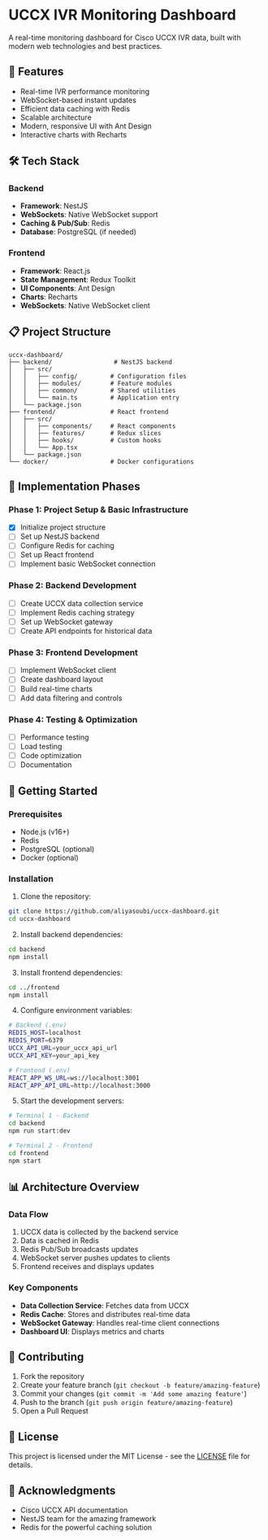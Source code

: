 # UCCX IVR Monitoring Dashboard

A real-time monitoring dashboard for Cisco UCCX IVR data, built with modern web technologies and best practices.

## 🚀 Features

- Real-time IVR performance monitoring
- WebSocket-based instant updates
- Efficient data caching with Redis
- Scalable architecture
- Modern, responsive UI with Ant Design
- Interactive charts with Recharts

## 🛠 Tech Stack

### Backend
- **Framework**: NestJS
- **WebSockets**: Native WebSocket support
- **Caching & Pub/Sub**: Redis
- **Database**: PostgreSQL (if needed)

### Frontend
- **Framework**: React.js
- **State Management**: Redux Toolkit
- **UI Components**: Ant Design
- **Charts**: Recharts
- **WebSockets**: Native WebSocket client

## 📋 Project Structure

```
uccx-dashboard/
├── backend/                 # NestJS backend
│   ├── src/
│   │   ├── config/         # Configuration files
│   │   ├── modules/        # Feature modules
│   │   ├── common/         # Shared utilities
│   │   └── main.ts         # Application entry
│   └── package.json
├── frontend/               # React frontend
│   ├── src/
│   │   ├── components/     # React components
│   │   ├── features/       # Redux slices
│   │   ├── hooks/          # Custom hooks
│   │   └── App.tsx
│   └── package.json
└── docker/                 # Docker configurations
```

## 🎯 Implementation Phases

### Phase 1: Project Setup & Basic Infrastructure
- [x] Initialize project structure
- [ ] Set up NestJS backend
- [ ] Configure Redis for caching
- [ ] Set up React frontend
- [ ] Implement basic WebSocket connection

### Phase 2: Backend Development
- [ ] Create UCCX data collection service
- [ ] Implement Redis caching strategy
- [ ] Set up WebSocket gateway
- [ ] Create API endpoints for historical data

### Phase 3: Frontend Development
- [ ] Implement WebSocket client
- [ ] Create dashboard layout
- [ ] Build real-time charts
- [ ] Add data filtering and controls

### Phase 4: Testing & Optimization
- [ ] Performance testing
- [ ] Load testing
- [ ] Code optimization
- [ ] Documentation

## 🚀 Getting Started

### Prerequisites
- Node.js (v16+)
- Redis
- PostgreSQL (optional)
- Docker (optional)

### Installation

1. Clone the repository:
```bash
git clone https://github.com/aliyasoubi/uccx-dashboard.git
cd uccx-dashboard
```

2. Install backend dependencies:
```bash
cd backend
npm install
```

3. Install frontend dependencies:
```bash
cd ../frontend
npm install
```

4. Configure environment variables:
```bash
# Backend (.env)
REDIS_HOST=localhost
REDIS_PORT=6379
UCCX_API_URL=your_uccx_api_url
UCCX_API_KEY=your_api_key

# Frontend (.env)
REACT_APP_WS_URL=ws://localhost:3001
REACT_APP_API_URL=http://localhost:3000
```

5. Start the development servers:
```bash
# Terminal 1 - Backend
cd backend
npm run start:dev

# Terminal 2 - Frontend
cd frontend
npm start
```

## 📊 Architecture Overview

### Data Flow
1. UCCX data is collected by the backend service
2. Data is cached in Redis
3. Redis Pub/Sub broadcasts updates
4. WebSocket server pushes updates to clients
5. Frontend receives and displays updates

### Key Components
- **Data Collection Service**: Fetches data from UCCX
- **Redis Cache**: Stores and distributes real-time data
- **WebSocket Gateway**: Handles real-time client connections
- **Dashboard UI**: Displays metrics and charts

## 🤝 Contributing

1. Fork the repository
2. Create your feature branch (`git checkout -b feature/amazing-feature`)
3. Commit your changes (`git commit -m 'Add some amazing feature'`)
4. Push to the branch (`git push origin feature/amazing-feature`)
5. Open a Pull Request

## 📝 License

This project is licensed under the MIT License - see the [LICENSE](LICENSE) file for details.

## 🙏 Acknowledgments

- Cisco UCCX API documentation
- NestJS team for the amazing framework
- Redis for the powerful caching solution
